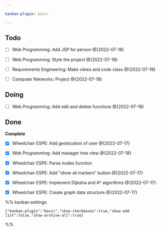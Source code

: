 ```yaml
---

kanban-plugin: basic

---
```


## Todo

- [ ] Web Programming: Add JSP for person @{2022-07-18}
- [ ] Web Programming: Style the project @{2022-07-18}
- [ ] Requirements Engineering: Make views and code class @{2022-07-18}
- [ ] Computer Networks: Project @{2022-07-18}


## Doing

- [ ] Web Programming: Add edit and delete functions @{2022-07-18}


## Done

**Complete**
- [x] Wheelchair ESPE: Add geolocation of user @{2022-07-17}
- [x] Web Programming: Add manager tree view @{2022-07-18}
- [x] Wheelchair ESPE: Parse nodes function
- [x] Wheelchair ESPE: Add "show all markers" button @{2022-07-17}
- [x] Wheelchair ESPE: Implement Dijkstra and A* algorithms @{2022-07-17}
- [x] Wheelchair ESPE: Create graph data structure @{2022-07-17}




%% kanban:settings
```
{"kanban-plugin":"basic","show-checkboxes":true,"show-add-list":false,"show-archive-all":true}
```
%%